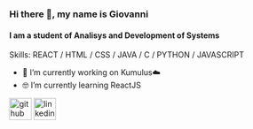 ### Hi there 👋, my name is Giovanni
#### I am a student of Analisys and Development of Systems

Skills: REACT / HTML / CSS / JAVA / C / PYTHON / JAVASCRIPT

- 🚀 I’m currently working on Kumulus☁️
- 🤓 I’m currently learning ReactJS 


[<img src='https://cdn.jsdelivr.net/npm/simple-icons@3.0.1/icons/github.svg' alt='github' height='40'>](https://github.com/giovannimota)  [<img src='https://cdn.jsdelivr.net/npm/simple-icons@3.0.1/icons/linkedin.svg' alt='linkedin' height='40'>](https://www.linkedin.com/in/giovanni-mota/)  

